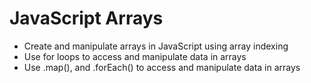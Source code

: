 # JavaScript Arrays

- Create and manipulate arrays in JavaScript using array indexing
- Use for loops to access and manipulate data in arrays
- Use .map(), and .forEach() to access and manipulate data in arrays
